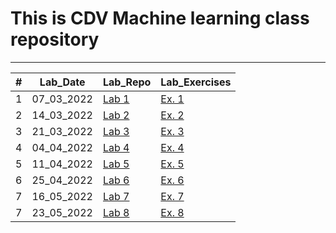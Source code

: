 # This is CDV Machine learning class repository
___

<table>
<thead>
<th>#</th>
<th>Lab_Date</th>
<th>Lab_Repo</th>
<th>Lab_Exercises</th>
</thead>
<tbody>
<tr>
    <td>1</td>
    <td>07_03_2022</td>
    <td> <a href="https://github.com/bfokss/cdv-ml/tree/main/01_lab" target="_blank">Lab 1 </a> </td>
    <td> <a href="https://github.com/bfokss/cdv-ml/tree/main/01_lab" target="_blank">Ex. 1 </a> </td>
</tr>
<tr>
    <td>2</td>
    <td>14_03_2022</td>
    <td> <a href="https://github.com/bfokss/cdv-ml/tree/main/02_lab" target="_blank">Lab 2 </a> </td>
    <td> <a href="https://github.com/bfokss/cdv-ml/blob/main/02_lab/02_lab_zadania.ipynb" target="_blank">Ex. 2 </a> </td>
</tr>
<tr>
    <td>3</td>
    <td>21_03_2022</td>
    <td> <a href="https://github.com/bfokss/cdv-ml/tree/main/03_lab" target="_blank">Lab 3 </a> </td>
    <td> <a href="https://github.com/bfokss/cdv-ml/blob/main/03_lab/03_lab_zadania.ipynb" target="_blank">Ex. 3 </a> </td>
</tr>
<tr>
    <td>4</td>
    <td>04_04_2022</td>
    <td> <a href="https://github.com/bfokss/cdv-ml/tree/main/04_lab" target="_blank">Lab 4 </a> </td>
    <td> <a href="https://github.com/bfokss/cdv-ml/blob/main/04_lab/04_lab_zadania.ipynb" target="_blank">Ex. 4 </a> </td>
</tr>
<tr>
    <td>5</td>
    <td>11_04_2022</td>
    <td> <a href="https://github.com/bfokss/cdv-ml/tree/main/05_lab" target="_blank">Lab 5 </a> </td>
    <td> <a href="https://github.com/bfokss/cdv-ml/blob/main/05_lab/05_lab_zadania.ipynb" target="_blank">Ex. 5 </a> </td>
</tr>
<tr>
    <td>6</td>
    <td>25_04_2022</td>
    <td> <a href="https://github.com/bfokss/cdv-ml/tree/main/06_lab" target="_blank">Lab 6 </a> </td>
    <td> <a href="https://github.com/bfokss/cdv-ml/blob/main/06_lab/06_lab_zadania.ipynb" target="_blank">Ex. 6 </a> </td>
</tr>
<tr>
    <td>7</td>
    <td>16_05_2022</td>
    <td> <a href="https://github.com/bfokss/cdv-ml/tree/main/07_lab" target="_blank">Lab 7 </a> </td>
    <td> <a href="https://github.com/bfokss/cdv-ml/blob/main/07_lab/07_lab_zadania.ipynb" target="_blank">Ex. 7 </a> </td>
</tr>
<tr>
    <td>7</td>
    <td>23_05_2022</td>
    <td> <a href="https://github.com/bfokss/cdv-ml/tree/main/08_lab" target="_blank">Lab 8 </a> </td>
    <td> <a href="https://github.com/bfokss/cdv-ml/blob/main/08_lab/08_lab_zadania.ipynb" target="_blank">Ex. 8 </a> </td>
</tr>
</tbody>
</table>

